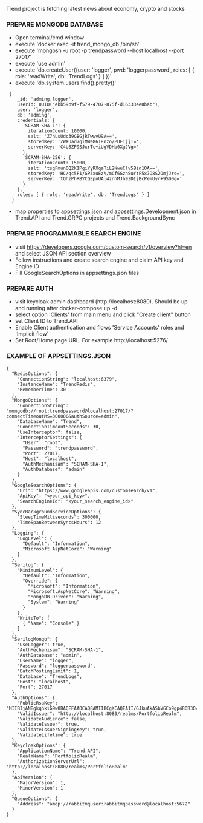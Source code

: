 Trend project is fetching latest news about economy, crypto and stocks

### PREPARE MONGODB DATABASE

- Open terminal/cmd window
- execute 'docker exec -it trend_mongo_db /bin/sh'
- execute 'mongosh -u root -p trendpassword --host localhost --port 27017'
- execute 'use admin'
- execute 'db.createUser({user: 'logger', pwd: 'loggerpassword', roles: [ { role: 'readWrite', db: 'TrendLogs' } ] })'
- execute 'db.system.users.find().pretty()'


```
 {
    _id: 'adming.logger',
    userId: UUID("ebb59b9f-f579-4707-875f-d16333ee0bab"),
    user: 'logger',
    db: 'adming',
    credentials: {
      'SCRAM-SHA-1': {
        iterationCount: 10000,
        salt: 'Z7hLsUdc39GBGjRTwwvU9A==',
        storedKey: 'ZWXUad7giMWe86TRnzo/PUF1jjI=',
        serverKey: 'C4U8ZP9SJxrTc+iUgVDHb0XgJVg='
      },
      'SCRAM-SHA-256': {
        iterationCount: 15000,
        salt: 'tsgFmunOQ2K1PgiYyRXqaTiL2NwuClv5Bin1OA==',
        storedKey: 'HC/qc5F1/GP3xuEzV/mCf6GzhSuYtF5x7Q8S2OmjJrs=',
        serverKey: 'tQhzPhRBYCQEpnUAl4znhMJb9zDIjBcPemUyr+9SD0g='
      }
    },
    roles: [ { role: 'readWrite', db: 'TrendLogs' } ]
  }
```

- map properties to appsettings.json and appsettings.Development.json in Trend.API and Trend.GRPC projects and Trend.BackgroundSync


### PREPARE PROGRAMMABLE SEARCH ENGINE

- visit https://developers.google.com/custom-search/v1/overview?hl=en and select JSON API section overview
- Follow instructions and create search engine and claim API key and Engine ID
- Fill GoogleSearchOptions in appsettings.json files

### PREPARE AUTH

- visit keycloak admin dashboard (http://localhost:8080). Should be up and running after docker-compose up -d
- select option 'Clients' from main menu and click "Create client" button
- set Client ID to Trend.API
- Enable Client authentication and flows 'Service Accounts' roles and 'Implicit flow'
- Set Root/Home page URL. For example http://localhost:5276/

### EXAMPLE OF APPSETTINGS.JSON

```
{
  "RedisOptions": {
    "ConnectionString": "localhost:6379",
    "InstanceName": "TrendRedis",
    "RememberTime": 30
  },
  "MongoOptions": {
    "ConnectionString": "mongodb://root:trendpassword@localhost:27017/?connectTimeoutMS=300000&authSource=admin",
    "DatabaseName": "Trend",
    "ConnectionTimeoutSeconds": 30,
    "UseInterceptor": false,
    "InterceptorSettings": {
      "User": "root",
      "Password": "trendpassword",
      "Port": 27017,
      "Host": "localhost",
      "AuthMechanisam": "SCRAM-SHA-1",
      "AuthDatabase": "admin"
    }
  },
  "GoogleSearchOptions": {
    "Uri": "https://www.googleapis.com/customsearch/v1",
    "ApiKey": "<your_api_key>",
    "SearchEngineId": "<your_search_engine_id>"
  },
  "SyncBackgroundServiceOptions": {
    "SleepTimeMiliseconds": 300000,
    "TimeSpanBetweenSyncsHours": 12
  },
  "Logging": {
    "LogLevel": {
      "Default": "Information",
      "Microsoft.AspNetCore": "Warning"
    }
  },
  "Serilog": {
    "MinimumLevel": {
      "Default": "Information",
      "Override": {
        "Microsoft": "Information",
        "Microsoft.AspNetCore": "Warning",
        "MongoDB.Driver": "Warning",
        "System": "Warning"
      }
    },
    "WriteTo": [
      { "Name": "Console" }
    ]
  },
  "SerilogMongo": {
    "UseLogger": true,
    "AuthMechanisam": "SCRAM-SHA-1",
    "AuthDatabase": "admin",
    "UserName": "logger",
    "Password": "loggerpassword",
    "BatchPostingLimit": 1,
    "Database": "TrendLogs",
    "Host": "localhost",
    "Port": 27017
  },
  "AuthOptions": {
    "PublicRsaKey": "MIIBIjANBgkqhkiG9w0BAQEFAAOCAQ8AMIIBCgKCAQEA1I/GJkuAkASbVGCo9gp48OB3QvA+OZS6Jt7nwjNHe3D63QyAE3Y3oRvi++lvB3l4dW9fzRIMQkLc4sbGwB2fzKqJS3/hxszki3teUZcAq4EaUA6QhW85/NY5aW6vG3/pH4S/mhRzuPeE5t5/KDeBPnPfop15Y+CXHZkrogdYSNWzMKF66RbsBazVBi/+Fq41zOl51+pjq7fXGp3QbJt35qWJ9M1fxbNx2ZHkG+j4CJiUmyHErtnjmxCAtFJ9Uj57ygdRR2VyiST4Z6SQ8ovq0A6v1jxCSFFj6mRe9F/5cSd4dwyaAFq8qSn4OGEp0Q/0yfHMy6wAxDNy0JZquNCydwIDAQAB",
    "ValidIssuer": "http://localhost:8080/realms/PortfolioRealm",
    "ValidateAudience": false,
    "ValidateIssuer": true,
    "ValidateIssuerSigningKey": true,
    "ValidateLifetime": true
  },
  "KeycloakOptions": {
    "ApplicationName": "Trend.API",
    "RealmName": "PortfolioRealm",
    "AuthorizationServerUrl": "http://localhost:8080/realms/PortfolioRealm"
  },
  "ApiVersion": {
    "MajorVersion": 1,
    "MinorVersion": 1
  },
  "QueueOptions": {
    "Address": "amqp://rabbitmquser:rabbitmqpassword@localhost:5672"
  }
}
```